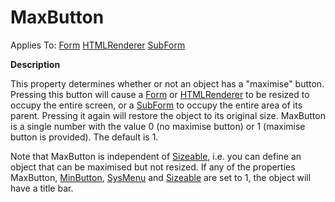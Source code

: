 




<h1 class="heading"><span class="name">MaxButton</span></h1>

Applies To: [Form](../a-z/form.md) [HTMLRenderer](../a-z/htmlrenderer.md) [SubForm](../a-z/subform.md)


**Description**


This property determines whether or not an object has a "maximise" button. Pressing this button will cause a [Form](../a-z/form.md) or [HTMLRenderer](../a-z/htmlrenderer.md) to be resized to occupy the entire screen, or a [SubForm](../a-z/subform.md) to occupy the entire area of its parent. Pressing it again will restore the object to its original size. MaxButton is a single number with the value 0 (no maximise button) or 1 (maximise button is provided). The default is 1.


Note that MaxButton is independent of [Sizeable](../a-z/sizeable.md), i.e. you can define an object that can be maximised but not resized. If any of the properties MaxButton, [MinButton](../a-z/minbutton.md), [SysMenu](../a-z/sysmenu.md) and [Sizeable](../a-z/sizeable.md) are set to 1, the object will have a title bar.



